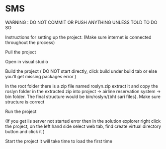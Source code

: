 # SMS

WARNING : DO NOT COMMIT OR PUSH ANYTHING UNLESS TOLD TO DO SO

Instructions for setting up the project: (Make sure internet is connected throughout the process)

Pull the project

Open in visual studio

Build the project ( DO NOT start directly, click build under build tab or else you'll get missing packages error )

In the root folder there is a zip file named roslyn.zip extract it and copy the roslyn folder in the extracted zip into project -> airline reservation system -> bin folder. The final structure would be bin/roslyn/{bht sari files}. Make sure structure is correct

Run the project

(If you get iis server not started error then in the solution explorer right click the project, on the left hand side select web tab, find create virtual directory button and click it )

Start the project it will take time to load the first time

